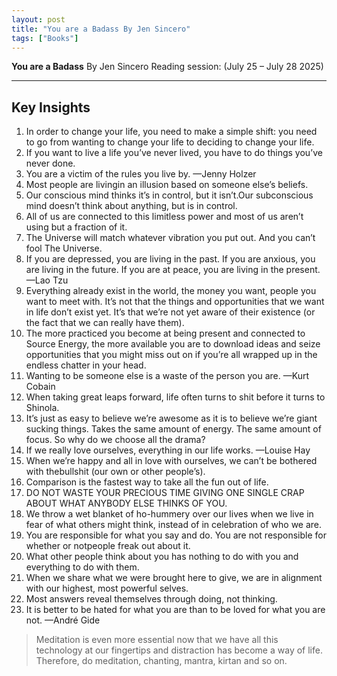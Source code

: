 ```yaml
---
layout: post
title: "You are a Badass By Jen Sincero"
tags: ["Books"]
---
```


**You are a Badass**
By Jen Sincero
Reading session: (July 25 – July 28 2025)

---

## Key Insights

1. In order to change your life, you need to make a simple shift: you need to go from wanting to change your life to deciding to change your life.
2. If you want to live a life you’ve never lived, you have to do things you’ve never done.
3. You are a victim of the rules you live by. —Jenny Holzer
4. Most people are livingin an illusion based on someone else’s beliefs.
5. Our conscious mind thinks it’s in control, but it isn’t.Our subconscious mind doesn’t think about anything, but is in control.
6. All of us are connected to this limitless power and most of us aren’t using but a fraction of it.
7. The Universe will match whatever vibration you put out. And you can’t fool The Universe.
8. If you are depressed, you are living in the past. If you are anxious, you are living in the future. If you are at peace, you are living in the present. —Lao Tzu
9. Everything already exist in the world, the money you want, people you want to meet with. It’s not that the things and opportunities that we want in life don’t exist yet. It’s that we’re not yet aware of their existence (or the fact that we can really have them).
10. The more practiced you become at being present and connected to Source Energy, the more available you are to download ideas and seize opportunities that you might miss out on if you’re all wrapped up in the endless chatter in your head.
11. Wanting to be someone else is a waste of the person you are. —Kurt Cobain
12. When taking great leaps forward, life often turns to shit before it turns to Shinola.
13. It’s just as easy to believe we’re awesome as it is to believe we’re giant sucking things. Takes the same amount of energy. The same amount of focus. So why do we choose all the drama?
14. If we really love ourselves, everything in our life works. —Louise Hay
15. When we’re happy and all in love with ourselves, we can’t be bothered with thebullshit (our own or other people’s).
16. Comparison is the fastest way to take all the fun out of life.
17. DO NOT WASTE YOUR PRECIOUS TIME GIVING ONE SINGLE CRAP ABOUT WHAT ANYBODY ELSE THINKS OF YOU.
18. We throw a wet blanket of ho-hummery over our lives when we live in fear of what others might think, instead of in celebration of who we are.
19. You are responsible for what you say and do. You are not responsible for whether or notpeople freak out about it.
20. What other people think about you has nothing to do with you and everything to do with them.
21. When we share what we were brought here to give, we are in alignment with our highest, most powerful selves.
22. Most answers reveal themselves through doing, not thinking.
23. It is better to be hated for what you are than to be loved for what you are not. —André Gide

> Meditation is even more essential now that we have all this technology at our fingertips and distraction has become a way of life. Therefore, do meditation, chanting, mantra, kirtan and so on.
